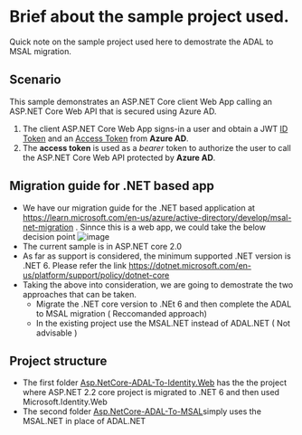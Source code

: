 # Brief about the sample project used. 
Quick note on the sample project used here to demostrate the ADAL to MSAL migration. 

## Scenario

This sample demonstrates an ASP.NET Core client Web App calling an ASP.NET Core Web API that is secured using Azure AD.

1. The client ASP.NET Core Web App signs-in a user and obtain a JWT [ID Token](https://aka.ms/id-tokens) and an [Access Token](https://aka.ms/access-tokens) from **Azure AD**.
1. The **access token** is used as a *bearer* token to authorize the user to call the ASP.NET Core Web API protected by **Azure AD**.

## Migration guide for .NET based app
- We have our migration guide for the .NET based application at https://learn.microsoft.com/en-us/azure/active-directory/develop/msal-net-migration . Sinnce this is a web app, we could take the below decision point 
![image](https://user-images.githubusercontent.com/62542910/207603732-652eda25-5cde-4824-875e-5f9ce9f619d7.png)
-  The current sample is in ASP.NET core 2.0 
- As far as support is considered, the minimum supported .NET version is .NET 6. Please refer the link https://dotnet.microsoft.com/en-us/platform/support/policy/dotnet-core
- Taking the above into consideration, we are going to demostrate the two approaches that can be taken. 
  - Migrate the .NET core version to .NEt 6 and then complete the ADAL to MSAL migration ( Reccomanded approach)
  - In the existing project use the MSAL.NET instead of ADAL.NET ( Not advisable )

## Project structure 
- The first folder [Asp.NetCore-ADAL-To-Identity.Web](Asp.NetCore-ADAL-To-Identity.Web) has the the project where ASP.NET 2.2 core project is migrated to .NET 6 and then used Microsoft.Identity.Web
- The second folder [Asp.NetCore-ADAL-To-MSAL](Asp.NetCore-ADAL-To-MSAL)simply uses the MSAL.NET in place of ADAL.NET
